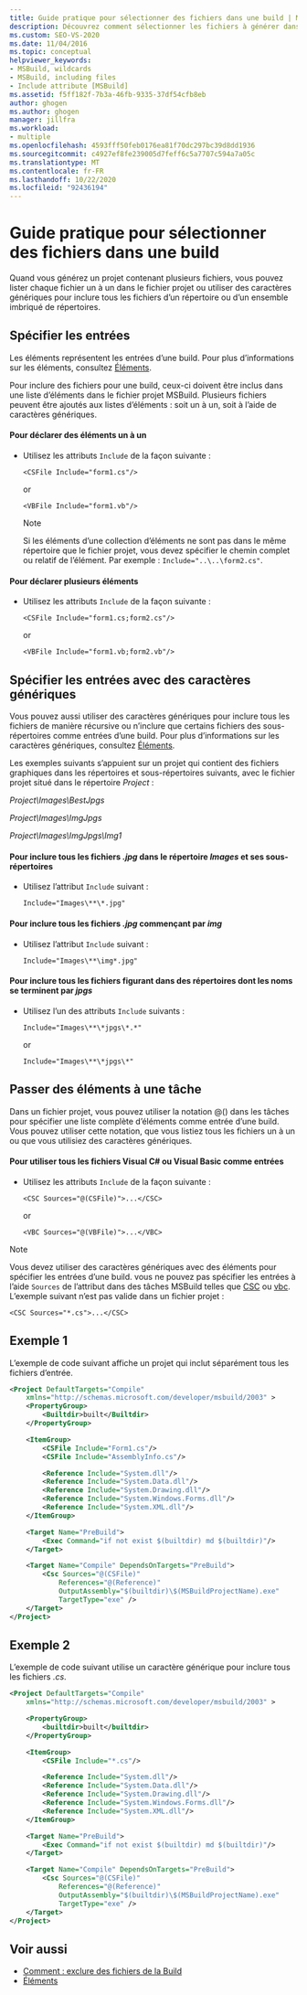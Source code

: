 ```yaml
---
title: Guide pratique pour sélectionner des fichiers dans une build | Microsoft Docs
description: Découvrez comment sélectionner les fichiers à générer dans le fichier projet MSBuild en répertoriant chaque fichier séparément ou en utilisant des caractères génériques.
ms.custom: SEO-VS-2020
ms.date: 11/04/2016
ms.topic: conceptual
helpviewer_keywords:
- MSBuild, wildcards
- MSBuild, including files
- Include attribute [MSBuild]
ms.assetid: f5ff182f-7b3a-46fb-9335-37df54cfb8eb
author: ghogen
ms.author: ghogen
manager: jillfra
ms.workload:
- multiple
ms.openlocfilehash: 4593fff50feb0176ea81f70dc297bc39d8dd1936
ms.sourcegitcommit: c4927ef8fe239005d7feff6c5a7707c594a7a05c
ms.translationtype: MT
ms.contentlocale: fr-FR
ms.lasthandoff: 10/22/2020
ms.locfileid: "92436194"
---
```

# <a name="how-to-select-the-files-to-build"></a>Guide pratique pour sélectionner des fichiers dans une build

Quand vous générez un projet contenant plusieurs fichiers, vous pouvez lister chaque fichier un à un dans le fichier projet ou utiliser des caractères génériques pour inclure tous les fichiers d’un répertoire ou d’un ensemble imbriqué de répertoires.

## <a name="specify-inputs"></a>Spécifier les entrées

Les éléments représentent les entrées d’une build. Pour plus d’informations sur les éléments, consultez [Éléments](../msbuild/msbuild-items.md).

Pour inclure des fichiers pour une build, ceux-ci doivent être inclus dans une liste d’éléments dans le fichier projet MSBuild. Plusieurs fichiers peuvent être ajoutés aux listes d’éléments : soit un à un, soit à l’aide de caractères génériques.

#### <a name="to-declare-items-individually"></a>Pour déclarer des éléments un à un

- Utilisez les attributs `Include` de la façon suivante :

    `<CSFile Include="form1.cs"/>`

    or

    `<VBFile Include="form1.vb"/>`

    > [!NOTE]
    > Si les éléments d’une collection d’éléments ne sont pas dans le même répertoire que le fichier projet, vous devez spécifier le chemin complet ou relatif de l’élément. Par exemple : `Include="..\..\form2.cs"`.

#### <a name="to-declare-multiple-items"></a>Pour déclarer plusieurs éléments

- Utilisez les attributs `Include` de la façon suivante :

    `<CSFile Include="form1.cs;form2.cs"/>`

    or

    `<VBFile Include="form1.vb;form2.vb"/>`

## <a name="specify-inputs-with-wildcards"></a>Spécifier les entrées avec des caractères génériques

Vous pouvez aussi utiliser des caractères génériques pour inclure tous les fichiers de manière récursive ou n’inclure que certains fichiers des sous-répertoires comme entrées d’une build. Pour plus d’informations sur les caractères génériques, consultez [Éléments](../msbuild/msbuild-items.md).

Les exemples suivants s’appuient sur un projet qui contient des fichiers graphiques dans les répertoires et sous-répertoires suivants, avec le fichier projet situé dans le répertoire *Project* :

*Project\Images\BestJpgs*

*Project\Images\ImgJpgs*

*Project\Images\ImgJpgs\Img1*

#### <a name="to-include-all-jpg-files-in-the-images-directory-and-subdirectories"></a>Pour inclure tous les fichiers *.jpg* dans le répertoire *Images* et ses sous-répertoires

- Utilisez l’attribut `Include` suivant :

    `Include="Images\**\*.jpg"`

#### <a name="to-include-all-jpg-files-starting-with-img"></a>Pour inclure tous les fichiers *.jpg* commençant par *img*

- Utilisez l’attribut `Include` suivant :

    `Include="Images\**\img*.jpg"`

#### <a name="to-include-all-files-in-directories-with-names-ending-in-jpgs"></a>Pour inclure tous les fichiers figurant dans des répertoires dont les noms se terminent par *jpgs*

- Utilisez l’un des attributs `Include` suivants :

    `Include="Images\**\*jpgs\*.*"`

    or

    `Include="Images\**\*jpgs\*"`

## <a name="pass-items-to-a-task"></a>Passer des éléments à une tâche

Dans un fichier projet, vous pouvez utiliser la notation @() dans les tâches pour spécifier une liste complète d’éléments comme entrée d’une build. Vous pouvez utiliser cette notation, que vous listiez tous les fichiers un à un ou que vous utilisiez des caractères génériques.

#### <a name="to-use-all-visual-c-or-visual-basic-files-as-inputs"></a>Pour utiliser tous les fichiers Visual C# ou Visual Basic comme entrées

- Utilisez les attributs `Include` de la façon suivante :

    `<CSC Sources="@(CSFile)">...</CSC>`

    or

    `<VBC Sources="@(VBFile)">...</VBC>`

> [!NOTE]
> Vous devez utiliser des caractères génériques avec des éléments pour spécifier les entrées d’une build. vous ne pouvez pas spécifier les entrées à l’aide `Sources` de l’attribut dans des tâches MSBuild telles que [CSC](../msbuild/csc-task.md) ou [vbc](../msbuild/vbc-task.md). L’exemple suivant n’est pas valide dans un fichier projet :
>
> `<CSC Sources="*.cs">...</CSC>`

## <a name="example-1"></a>Exemple 1

L’exemple de code suivant affiche un projet qui inclut séparément tous les fichiers d’entrée.

```xml
<Project DefaultTargets="Compile"
    xmlns="http://schemas.microsoft.com/developer/msbuild/2003" >
    <PropertyGroup>
        <Builtdir>built</Builtdir>
    </PropertyGroup>

    <ItemGroup>
        <CSFile Include="Form1.cs"/>
        <CSFile Include="AssemblyInfo.cs"/>

        <Reference Include="System.dll"/>
        <Reference Include="System.Data.dll"/>
        <Reference Include="System.Drawing.dll"/>
        <Reference Include="System.Windows.Forms.dll"/>
        <Reference Include="System.XML.dll"/>
    </ItemGroup>

    <Target Name="PreBuild">
        <Exec Command="if not exist $(builtdir) md $(builtdir)"/>
    </Target>

    <Target Name="Compile" DependsOnTargets="PreBuild">
        <Csc Sources="@(CSFile)"
            References="@(Reference)"
            OutputAssembly="$(builtdir)\$(MSBuildProjectName).exe"
            TargetType="exe" />
    </Target>
</Project>
```

## <a name="example-2"></a>Exemple 2

L’exemple de code suivant utilise un caractère générique pour inclure tous les fichiers *.cs*.

```xml
<Project DefaultTargets="Compile"
    xmlns="http://schemas.microsoft.com/developer/msbuild/2003" >

    <PropertyGroup>
        <builtdir>built</builtdir>
    </PropertyGroup>

    <ItemGroup>
        <CSFile Include="*.cs"/>

        <Reference Include="System.dll"/>
        <Reference Include="System.Data.dll"/>
        <Reference Include="System.Drawing.dll"/>
        <Reference Include="System.Windows.Forms.dll"/>
        <Reference Include="System.XML.dll"/>
    </ItemGroup>

    <Target Name="PreBuild">
        <Exec Command="if not exist $(builtdir) md $(builtdir)"/>
    </Target>

    <Target Name="Compile" DependsOnTargets="PreBuild">
        <Csc Sources="@(CSFile)"
            References="@(Reference)"
            OutputAssembly="$(builtdir)\$(MSBuildProjectName).exe"
            TargetType="exe" />
    </Target>
</Project>
```

## <a name="see-also"></a>Voir aussi

- [Comment : exclure des fichiers de la Build](../msbuild/how-to-exclude-files-from-the-build.md)
- [Éléments](../msbuild/msbuild-items.md)
